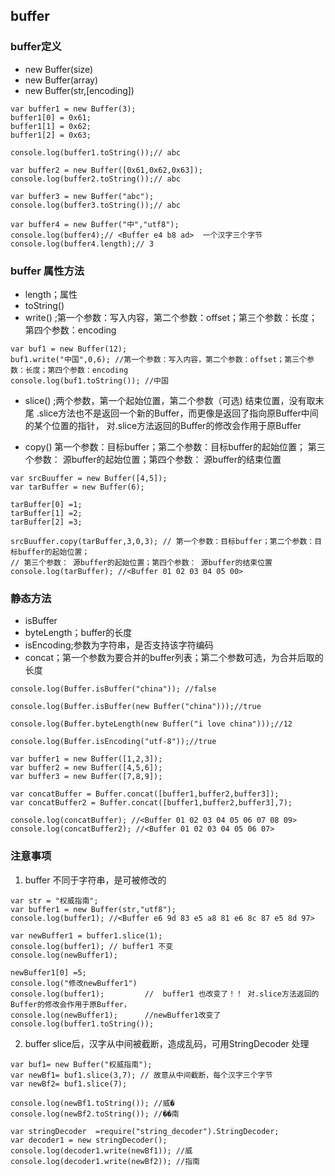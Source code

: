 ## buffer

### buffer定义
- new Buffer(size)
- new Buffer(array)
- new Buffer(str,[encoding])


```
var buffer1 = new Buffer(3);
buffer1[0] = 0x61;
buffer1[1] = 0x62;
buffer1[2] = 0x63;

console.log(buffer1.toString());// abc

var buffer2 = new Buffer([0x61,0x62,0x63]);
console.log(buffer2.toString());// abc

var buffer3 = new Buffer("abc");
console.log(buffer3.toString());// abc

var buffer4 = new Buffer("中","utf8");
console.log(buffer4);// <Buffer e4 b8 ad>  一个汉字三个字节
console.log(buffer4.length);// 3
```
### buffer 属性方法

- length；属性
- toString()
- write() ;第一个参数：写入内容，第二个参数：offset；第三个参数：长度；第四个参数：encoding

```
var buf1 = new Buffer(12);
buf1.write("中国",0,6); //第一个参数：写入内容，第二个参数：offset；第三个参数：长度；第四个参数：encoding
console.log(buf1.toString()); //中国
```

- slice() ;两个参数，第一个起始位置，第二个参数（可选) 结束位置，没有取末尾
           .slice方法也不是返回一个新的Buffer，而更像是返回了指向原Buffer中间的某个位置的指针，
		   对.slice方法返回的Buffer的修改会作用于原Buffer
		   


- copy() 第一个参数：目标buffer；第二个参数：目标buffer的起始位置；
         第三个参数： 源buffer的起始位置；第四个参数： 源buffer的结束位置

```
var srcBuuffer = new Buffer([4,5]);
var tarBuffer = new Buffer(6);

tarBuffer[0] =1;
tarBuffer[1] =2;
tarBuffer[2] =3;

srcBuuffer.copy(tarBuffer,3,0,3); // 第一个参数：目标buffer；第二个参数：目标buffer的起始位置；
// 第三个参数： 源buffer的起始位置；第四个参数： 源buffer的结束位置
console.log(tarBuffer); //<Buffer 01 02 03 04 05 00>
```

### 静态方法

- isBuffer
- byteLength；buffer的长度
- isEncoding;参数为字符串，是否支持该字符编码
- concat；第一个参数为要合并的buffer列表；第二个参数可选，为合并后取的长度

```
console.log(Buffer.isBuffer("china")); //false

console.log(Buffer.isBuffer(new Buffer("china")));//true

console.log(Buffer.byteLength(new Buffer("i love china")));//12

console.log(Buffer.isEncoding("utf-8"));//true

var buffer1 = new Buffer([1,2,3]);
var buffer2 = new Buffer([4,5,6]);
var buffer3 = new Buffer([7,8,9]);

var concatBuffer = Buffer.concat([buffer1,buffer2,buffer3]);
var concatBuffer2 = Buffer.concat([buffer1,buffer2,buffer3],7);

console.log(concatBuffer); //<Buffer 01 02 03 04 05 06 07 08 09>
console.log(concatBuffer2); //<Buffer 01 02 03 04 05 06 07>
```

### 注意事项

1. buffer 不同于字符串，是可被修改的

```
var str = "权威指南";
var buffer1 = new Buffer(str,"utf8");
console.log(buffer1); //<Buffer e6 9d 83 e5 a8 81 e6 8c 87 e5 8d 97>

var newBuffer1 = buffer1.slice(1);
console.log(buffer1); // buffer1 不变
console.log(newBuffer1);

newBuffer1[0] =5;
console.log("修改newBuffer1")
console.log(buffer1);         //  buffer1 也改变了！！ 对.slice方法返回的Buffer的修改会作用于原Buffer，
console.log(newBuffer1);      //newBuffer1改变了
console.log(buffer1.toString());

```
2. buffer slice后，汉字从中间被截断，造成乱码，可用StringDecoder  处理

```
var buf1= new Buffer("权威指南");
var newBf1= buf1.slice(3,7); // 故意从中间截断，每个汉字三个字节
var newBf2= buf1.slice(7);

console.log(newBf1.toString()); //威�
console.log(newBf2.toString()); //��南

var stringDecoder  =require("string_decoder").StringDecoder;
var decoder1 = new stringDecoder();
console.log(decoder1.write(newBf1)); //威
console.log(decoder1.write(newBf2)); //指南
```




